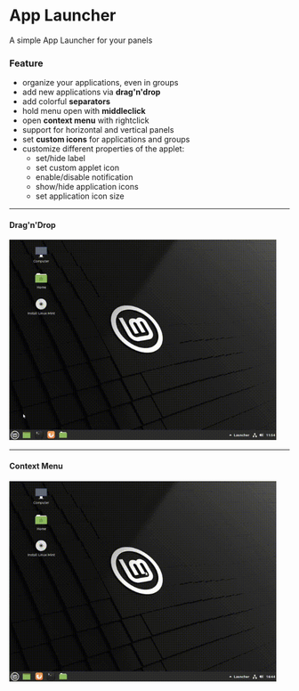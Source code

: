 # App Launcher

A simple App Launcher for your panels

### Feature

-   organize your applications, even in groups
-   add new applications via **drag'n'drop**
-   add colorful **separators**
-   hold menu open with **middleclick**
-   open **context menu** with rightclick
-   support for horizontal and vertical panels
-   set **custom icons** for applications and groups
-   customize different properties of the applet:
    -   set/hide label
    -   set custom applet icon
    -   enable/disable notification
    -   show/hide application icons
    -   set application icon size

---

#### Drag'n'Drop

<img src="https://raw.githubusercontent.com/mchilli/cinnamon-spices/master/applets/app-launcher%40mchilli/drag'n'drop%20demo.gif" width="480" alt="Drag'n'Drop Demo"/>

---

#### Context Menu

<img src="https://raw.githubusercontent.com/mchilli/cinnamon-spices/master/applets/app-launcher%40mchilli/context%20demo.gif" width="480" alt="Context Demo"/>
